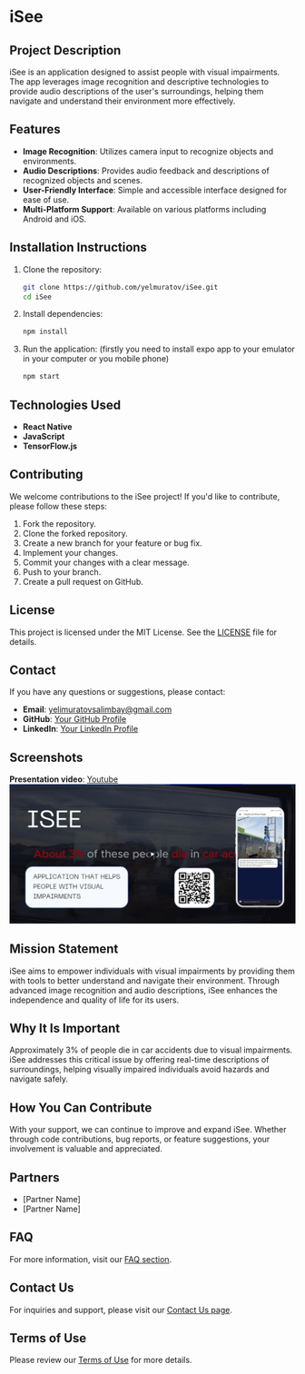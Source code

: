 # iSee

## Project Description

iSee is an application designed to assist people with visual impairments. The app leverages image recognition and descriptive technologies to provide audio descriptions of the user's surroundings, helping them navigate and understand their environment more effectively.

## Features

- **Image Recognition**: Utilizes camera input to recognize objects and environments.
- **Audio Descriptions**: Provides audio feedback and descriptions of recognized objects and scenes.
- **User-Friendly Interface**: Simple and accessible interface designed for ease of use.
- **Multi-Platform Support**: Available on various platforms including Android and iOS.

## Installation Instructions

1. Clone the repository:
    ```bash
    git clone https://github.com/yelmuratov/iSee.git
    cd iSee
    ```

2. Install dependencies:
    ```bash
    npm install
    ```

3. Run the application: (firstly you need to install expo app to your emulator in your computer or you mobile phone)
    ```bash
    npm start
    ```

## Technologies Used

- **React Native**
- **JavaScript**
- **TensorFlow.js**

## Contributing

We welcome contributions to the iSee project! If you'd like to contribute, please follow these steps:

1. Fork the repository.
2. Clone the forked repository.
3. Create a new branch for your feature or bug fix.
4. Implement your changes.
5. Commit your changes with a clear message.
6. Push to your branch.
7. Create a pull request on GitHub.

## License

This project is licensed under the MIT License. See the [LICENSE](LICENSE) file for details.

## Contact

If you have any questions or suggestions, please contact:

- **Email**: [yelimuratovsalimbay@gmail.com](mailto:yelimuratovsalimbay@gmail.com)
- **GitHub**: [Your GitHub Profile](https://github.com/yelmuratov)
- **LinkedIn**: [Your LinkedIn Profile](https://www.linkedin.com/in/salimbayelmuratov/)

## Screenshots

 **Presentation video**: [Youtube](https://youtu.be/nClp72VZTm8?si=RVjdTD4k-v8b1LnW)
![iSee](https://github.com/yelmuratov/iSee/blob/main/iSee.png)

## Mission Statement

iSee aims to empower individuals with visual impairments by providing them with tools to better understand and navigate their environment. Through advanced image recognition and audio descriptions, iSee enhances the independence and quality of life for its users.

## Why It Is Important

Approximately 3% of people die in car accidents due to visual impairments. iSee addresses this critical issue by offering real-time descriptions of surroundings, helping visually impaired individuals avoid hazards and navigate safely.

## How You Can Contribute

With your support, we can continue to improve and expand iSee. Whether through code contributions, bug reports, or feature suggestions, your involvement is valuable and appreciated.

## Partners

- [Partner Name]
- [Partner Name]

## FAQ

For more information, visit our [FAQ section](https://isee.org/faq).

## Contact Us

For inquiries and support, please visit our [Contact Us page](https://isee.org/contact).

## Terms of Use

Please review our [Terms of Use](https://isee.org/terms) for more details.
